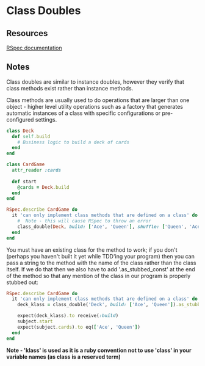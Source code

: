 # Class Doubles

## Resources

[RSpec documentation](https://relishapp.com/rspec/rspec-mocks/v/3-8/docs/verifying-doubles/using-a-class-double)

## Notes

Class doubles are similar to instance doubles, however they verify that class methods exist rather than instance methods.

Class methods are usually used to do operations that are larger than one object - higher level utility operations such as a factory that generates automatic instances of a class with specific configurations or pre-configured settings.

```ruby
class Deck
  def self.build
    # Business logic to build a deck of cards
  end
end

class CardGame
  attr_reader :cards
  
  def start
    @cards = Deck.build
  end
end

RSpec.describe CardGame do
  it 'can only implement class methods that are defined on a class' do
    #  Note - this will cause RSpec to throw an error
    class_double(Deck, build: ['Ace', 'Queen'], shuffle: ['Queen', 'Ace'])
  end
end
```

You must have an existing class for the method to work; if you don't (perhaps you haven't built it yet while TDD'ing your program) then you can pass a string to the method with the name of the class rather than the class itself. If we do that then we also have to add '.as_stubbed_const' at the end of the method so that any mention of the class in our program is properly stubbed out:

```ruby
RSpec.describe CardGame do
  it 'can only implement class methods that are defined on a class' do
    deck_klass = class_double('Deck', build: ['Ace', 'Queen']).as_stubbed_const

    expect(deck_klass).to receive(:build)
    subject.start
    expect(subject.cards).to eq(['Ace', 'Queen'])
  end
end
```

__Note - 'klass' is used as it is a ruby convention not to use 'class' in your variable names (as class is a reserved term)__
